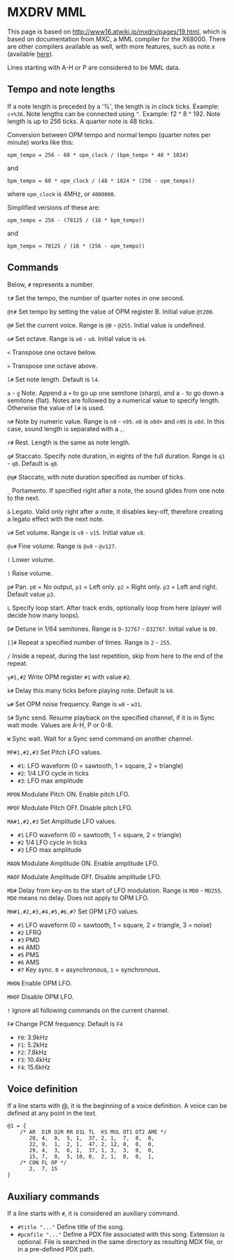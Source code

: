 MXDRV MML
=========

This page is based on http://www16.atwiki.jp/mxdrv/pages/19.html, which is based on documentation from MXC, a MML compiler for the X68000. There are other compilers available as well, with more features, such as note.x (available [here](http://nfggames.com/x68000/Mirrors/x68pub/x68tools/SOUND/MXDRV/)).

Lines starting with A-H or P are considered to be MML data.

Tempo and note lengths
----------------------
If a note length is preceded by a '%', the length is in clock ticks. Example: `c+%36`.
Note lengths can be connected using `^`. Example: f2 ^ 8 ^ 192.
Note length is up to 256 ticks. A quarter note is 48 ticks.

Conversion between OPM tempo and normal tempo (quarter notes per minute) works like this:

```
opm_tempo = 256 - 60 * opm_clock / (bpm_tempo * 48 * 1024)
```
and
```
bpm_tempo = 60 * opm_clock / (48 * 1024 * (256 - opm_tempo))
```
where `opm_clock` is 4MHz, or `4000000`.

Simplified versions of these are:
```
opm_tempo = 256 - (78125 / (16 * bpm_tempo))
```
and
```
bpm_tempo = 78125 / (16 * (256 - opm_tempo))
```


Commands
--------

Below, `#` represents a number.

`t#` Set the tempo, the number of quarter notes in one second.

`@t#` Set tempo by setting the value of OPM register B. Initial value `@t200`.

`@#` Set the current voice. Range is `@0` - `@255`. Initial value is undefined.

`o#` Set octave. Range is `o0` - `o8`. Initial value is `o4`.

`<` Transpose one octave below.

`>` Transpose one octave above.

`l#` Set note length. Default is `l4`.

`a` - `g` Note. Append a `+` to go up one semitone (sharp), and a `-` to go down a semitone (flat).
Notes are followed by a numerical value to specify length. Otherwise the value of `l#` is used.

`n#` Note by numeric value. Range is `n0` - `n95`. `n0` is `o0d+` and `n95` is `o8d`. In this case, sound length is separated with a `,`.

`r#` Rest. Length is the same as note length.

`q#` Staccato. Specify note duration, in eights of the full duration. Range is `q1` - `q8`. Default is `q8`.

`@q#` Staccato, with note duration specified as number of ticks.

`_` Portamento. If specified right after a note, the sound glides from one note to the next.

`&` Legato. Valid only right after a note, it disables key-off, therefore creating a legato effect with the next note.

`v#` Set volume. Range is `v0` - `v15`. Initial value `v8`.

`@v#` Fine volume. Range is `@v0` - `@v127`.

`(` Lower volume.

`)` Raise volume.

`p#` Pan. `p0` = No output, `p1` = Left only. `p2` = Right only. `p3` = Left and right. Default value `p3`.

`L` Specify loop start. After track ends, optionally loop from here (player will decide how many loops).

`D#` Detune in 1/64 semitones. Range is `D-32767` - `D32767`. Initial value is `D0`.

`[]#` Repeat a specified number of times. Range is `2` - `255`.

`/` Inside a repeat, during the last repetition, skip from here to the end of the repeat.

`y#1,#2` Write OPM register `#1` with value `#2`.

`k#` Delay this many ticks before playing note. Default is `k0`.

`w#` Set OPM noise frequency. Range is `w0` - `w31`.

`S#` Sync send. Resume playback on the specified channel, if it is in Sync wait mode. Values are A-H, P or 0-8.

`W` Sync wait. Wait for a Sync send command on another channel.

`MP#1,#2,#3` Set Pitch LFO values.
* `#1`: LFO waveform (0 = sawtooth, 1 = square, 2 = triangle)
* `#2`: 1/4 LFO cycle in ticks
* `#3`: LFO max amplitude

`MPON` Modulate Pitch ON. Enable pitch LFO.

`MPOF` Modulate Pitch OFf. Disable pitch LFO.

`MA#1,#2,#3` Set Amplitude LFO values.
* `#1` LFO waveform (0 = sawtooth, 1 = square, 2 = triangle)
* `#2` 1/4 LFO cycle in ticks
* `#3` LFO max amplitude

`MAON` Modulate Amplitude ON. Enable amplitude LFO.

`MAOF` Modulate Amplitude OFf. Disable amplitude LFO.

`MD#` Delay from key-on to the start of LFO modulation. Range is `MD0` - `MD255`. `MD0` means no delay. Does not apply to OPM LFO.

`MH#1,#2,#3,#4,#5,#6,#7` Set OPM LFO values.
* `#1` LFO waveform (0 = sawtooth, 1 = square, 2 = triangle, 3 = noise)
* `#2` LFRQ
* `#3` PMD
* `#4` AMD
* `#5` PMS
* `#6` AMS
* `#7` Key sync. `0` = asynchronous, `1` = synchronous.

`MHON` Enable OPM LFO.

`MHOF` Disable OPM LFO.

`!` Ignore all following commands on the current channel.

`F#` Change PCM frequency. Default is `F4`
* `F0`: 3.9kHz
* `F1`: 5.2kHz
* `F2`: 7.8kHz
* `F3`: 10.4kHz
* `F4`: 15.6kHz

Voice definition
----------------

If a line starts with @, it is the beginning of a voice definition. A voice can be defined at any point in the text.

```
@1 = {
	/* AR  D1R D2R RR D1L TL  KS MUL DT1 DT2 AME */
	   28, 4,  0,  5, 1,  37, 2, 1,  7,  0,  0,
	   22, 9,  1,  2, 1,  47, 2, 12, 0,  0,  0,
	   29, 4,  3,  6, 1,  37, 1, 3,  3,  0,  0,
	   15, 7,  0,  5, 10, 0,  2, 1,  0,  0,  1,
	/* CON FL OP */
	   2,  7, 15
}
```

Auxiliary commands
------------------

If a line starts with `#`, it is considered an auxiliary command.

* `#title "..."` Define title of the song.
* `#pcmfile "..."` Define a PDX file associated with this song. Extension is optional. File is searched in the same directory as resulting MDX file, or in a pre-defined PDX path.

